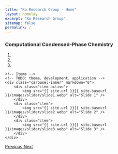 ```yaml
---
title: "Ko Research Group - Home"
layout: homelay
excerpt: "Ko Research Group"
sitemap: false
permalink: /
---
```


### Computational Condensed-Phase Chemistry

<!-- We study atomistic structures and reactive processes of condensed-phase systems relevant to energy, materials, and environmental sciences. Based on quantum and statistical mechanics, we develop computational algorithms and software using high-performance computing and machine-learning techniques. Our applications cover many scopes of chemistry, e.g.: (1) designing next-generation fuel cells; (2) developing protocols to treat aqueous forever chemicals; (3) understanding structures and reactive processes of polymers. -->


<div markdown="0" id="carousel" class="carousel slide" data-ride="carousel" data-interval="4000" data-pause="hover" >
    <!-- Menu -->
    <ol class="carousel-indicators">
        <li data-target="#carousel" data-slide-to="0" class="active"></li>
        <li data-target="#carousel" data-slide-to="1"></li>
        <li data-target="#carousel" data-slide-to="2"></li>
    </ol>

    <!-- Items -->
    <!-- TODO: theme, development, application -->
    <div class="carousel-inner" markdown="0">
        <div class="item active">
            <img src="{{ site.url }}{{ site.baseurl }}/images/slider/slide1.webp" alt="Slide 1" />
        </div>
        <div class="item">
            <img src="{{ site.url }}{{ site.baseurl }}/images/slider/slide2.webp" alt="Slide 2" />
        </div>
        <div class="item">
            <img src="{{ site.url }}{{ site.baseurl }}/images/slider/slide3.webp" alt="Slide 3" />
        </div>
    </div>
  <a class="left carousel-control" href="#carousel" role="button" data-slide="prev">
    <span class="glyphicon glyphicon-chevron-left" aria-hidden="true"></span>
    <span class="sr-only">Previous</span>
  </a>
  <a class="right carousel-control" href="#carousel" role="button" data-slide="next">
    <span class="glyphicon glyphicon-chevron-right" aria-hidden="true"></span>
    <span class="sr-only">Next</span>
  </a>
</div>


